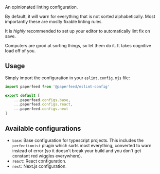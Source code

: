 An opinionated linting configuration.

By default, it will warn for everything that is not sorted alphabetically.
Most importantly these are mostly fixable linting rules.

It is *highly* recommended to set up your editor to automatically lint fix on save.

Computers are good at sorting things, so let them do it. It takes cognitive load off of you.

## Usage

Simply import the configuration in your `eslint.config.mjs` file:

```javascript
import paperfeed from '@paperfeed/eslint-config'

export default [
    ...paperfeed.configs.base,
    ...paperfeed.configs.react,
    ...paperfeed.configs.next
]
```

## Available configurations

- `base`: Base configuration for typescript projects.
This includes the `perfectionist` plugin which sorts most everything, converted to warn instead of error (so it doesn't break your build and you don't get constant red wiggles everywhere).
- `react`: React configuration.
- `next`: Next.js configuration.
